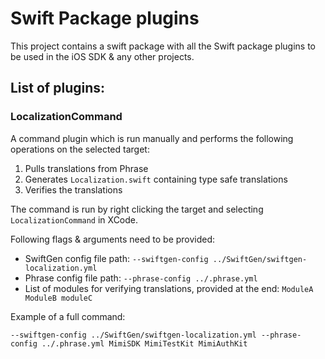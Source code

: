 # Swift Package plugins

This project contains a swift package with all the Swift package plugins to be used in the iOS SDK & any other projects. 

## List of plugins:

### LocalizationCommand

A command plugin which is run manually and performs the following operations on the selected target:

1. Pulls translations from Phrase
2. Generates `Localization.swift` containing type safe translations
3. Verifies the translations

The command is run by right clicking the target and selecting `LocalizationCommand` in XCode.

Following flags & arguments need to be provided:

- SwiftGen config file path: `--swiftgen-config ../SwiftGen/swiftgen-localization.yml`
- Phrase config file path: `--phrase-config ../.phrase.yml`
- List of modules for verifying translations, provided at the end: `ModuleA ModuleB moduleC`

Example of a full command: 

`--swiftgen-config ../SwiftGen/swiftgen-localization.yml --phrase-config ../.phrase.yml MimiSDK MimiTestKit MimiAuthKit`

